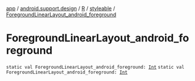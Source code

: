 [app](../../../index.md) / [android.support.design](../../index.md) / [R](../index.md) / [styleable](index.md) / [ForegroundLinearLayout_android_foreground](./-foreground-linear-layout_android_foreground.md)

# ForegroundLinearLayout_android_foreground

`static val ForegroundLinearLayout_android_foreground: `[`Int`](https://kotlinlang.org/api/latest/jvm/stdlib/kotlin/-int/index.html)
`static val ForegroundLinearLayout_android_foreground: `[`Int`](https://kotlinlang.org/api/latest/jvm/stdlib/kotlin/-int/index.html)